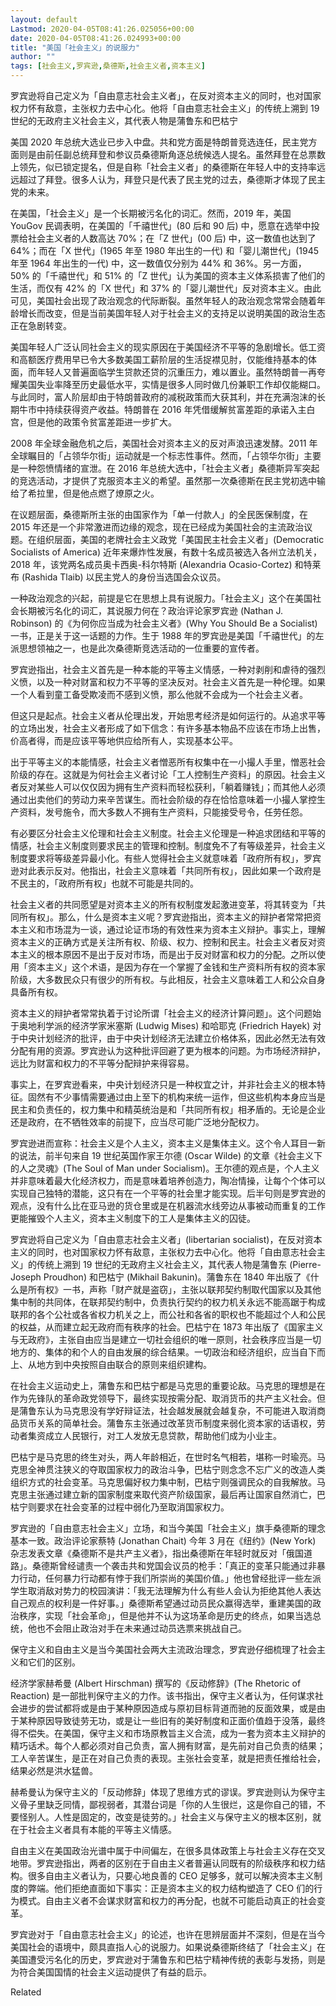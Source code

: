 ```yaml
---
layout: default
Lastmod: 2020-04-05T08:41:26.025056+00:00
date: 2020-04-05T08:41:26.024993+00:00
title: "美国「社会主义」的说服力"
author: ""
tags: [社会主义,罗宾逊,桑德斯,社会主义者,资本主义]
---
```


罗宾逊将自己定义为「自由意志社会主义者」，在反对资本主义的同时，也对国家权力怀有敌意，主张权力去中心化。他将「自由意志社会主义」的传统上溯到 19 世纪的无政府主义社会主义，其代表人物是蒲鲁东和巴枯宁

美国 2020 年总统大选业已步入中盘。共和党方面是特朗普竞选连任，民主党方面则是由前任副总统拜登和参议员桑德斯角逐总统候选人提名。虽然拜登在总票数上领先，似已锁定提名，但是自称「社会主义者」的桑德斯在年轻人中的支持率远远超过了拜登。很多人认为，拜登只是代表了民主党的过去，桑德斯才体现了民主党的未来。

在美国，「社会主义」是一个长期被污名化的词汇。然而，2019 年，美国 YouGov 民调表明，在美国的「千禧世代」(80 后和 90 后) 中，愿意在选举中投票给社会主义者的人数高达 70%；在「Z 世代」(00 后) 中，这一数值也达到了 64%；而在「X 世代」(1965 年至 1980 年出生的一代) 和「婴儿潮世代」(1945 年至 1964 年出生的一代) 中，这一数值仅分别为 44% 和 36%。另一方面，50% 的「千禧世代」和 51% 的「Z 世代」认为美国的资本主义体系损害了他们的生活，而仅有 42% 的「X 世代」和 37% 的「婴儿潮世代」反对资本主义。由此可见，美国社会出现了政治观念的代际断裂。虽然年轻人的政治观念常常会随着年龄增长而改变，但是当前美国年轻人对于社会主义的支持足以说明美国的政治生态正在急剧转变。

美国年轻人广泛认同社会主义的现实原因在于美国经济不平等的急剧增长。低工资和高额医疗费用早已令大多数美国工薪阶层的生活捉襟见肘，仅能维持基本的体面，而年轻人又普遍面临学生贷款还贷的沉重压力，难以置业。虽然特朗普一再夸耀美国失业率降至历史最低水平，实情是很多人同时做几份兼职工作却仅能糊口。与此同时，富人阶层却由于特朗普政府的减税政策而大获其利，并在充满泡沫的长期牛市中持续获得资产收益。特朗普在 2016 年凭借缓解贫富差距的承诺入主白宫，但是他的政策令贫富差距进一步扩大。

2008 年全球金融危机之后，美国社会对资本主义的反对声浪迅速发酵。2011 年全球瞩目的「占领华尔街」运动就是一个标志性事件。然而，「占领华尔街」主要是一种怨愤情绪的宣泄。在 2016 年总统大选中，「社会主义者」桑德斯异军突起的竞选活动，才提供了克服资本主义的希望。虽然那一次桑德斯在民主党初选中输给了希拉里，但是他点燃了燎原之火。

在议题层面，桑德斯所主张的由国家作为「单一付款人」的全民医保制度，在 2015 年还是一个非常激进而边缘的观念，现在已经成为美国社会的主流政治议题。在组织层面，美国的老牌社会主义政党「美国民主社会主义者」(Democratic Socialists of America) 近年来爆炸性发展，有数十名成员被选入各州立法机关，2018 年，该党两名成员奥卡西奥-科尔特斯 (Alexandria Ocasio-Cortez) 和特莱布 (Rashida Tlaib) 以民主党人的身份当选国会众议员。

一种政治观念的兴起，前提是它在思想上具有说服力。「社会主义」这个在美国社会长期被污名化的词汇，其说服力何在？政治评论家罗宾逊 (Nathan J. Robinson) 的《为何你应当成为社会主义者》(Why You Should Be a Socialist) 一书，正是关于这一话题的力作。生于 1988 年的罗宾逊是美国「千禧世代」的左派思想领袖之一，也是此次桑德斯竞选活动的一位重要的宣传者。

罗宾逊指出，社会主义首先是一种本能的平等主义情感，一种对剥削和虐待的强烈义愤，以及一种对财富和权力不平等的坚决反对。社会主义首先是一种伦理。如果一个人看到童工备受欺凌而不感到义愤，那么他就不会成为一个社会主义者。

但这只是起点。社会主义者从伦理出发，开始思考经济是如何运行的。从追求平等的立场出发，社会主义者形成了如下信念：有许多基本物品不应该在市场上出售，价高者得，而是应该平等地供应给所有人，实现基本公平。

出于平等主义的本能情感，社会主义者憎恶所有权集中在一小撮人手里，憎恶社会阶级的存在。这就是为何社会主义者讨论「工人控制生产资料」的原因。社会主义者反对某些人可以仅仅因为拥有生产资料而轻松获利，「躺着赚钱」；而其他人必须通过出卖他们的劳动力来辛苦谋生。而社会阶级的存在恰恰意味着一小撮人掌控生产资料，发号施令，而大多数人不拥有生产资料，只能接受号令，任劳任怨。

有必要区分社会主义伦理和社会主义制度。社会主义伦理是一种追求团结和平等的情感，社会主义制度则要求民主的管理和控制。制度免不了有等级差异，社会主义制度要求将等级差异最小化。有些人觉得社会主义就意味着「政府所有权」，罗宾逊对此表示反对。他指出，社会主义意味着「共同所有权」，因此如果一个政府是不民主的，「政府所有权」也就不可能是共同的。

社会主义者的共同愿望是对资本主义的所有权制度发起激进变革，将其转变为「共同所有权」。那么，什么是资本主义呢？罗宾逊指出，资本主义的辩护者常常把资本主义和市场混为一谈，通过论证市场的有效性来为资本主义辩护。事实上，理解资本主义的正确方式是关注所有权、阶级、权力、控制和民主。社会主义者反对资本主义的根本原因不是出于反对市场，而是出于反对财富和权力的分配。之所以使用「资本主义」这个术语，是因为存在一个掌握了金钱和生产资料所有权的资本家阶级，大多数民众只有很少的所有权。与此相反，社会主义意味着工人和公众自身具备所有权。

资本主义的辩护者常常执着于讨论所谓「社会主义的经济计算问题」。这个问题始于奥地利学派的经济学家米塞斯 (Ludwig Mises) 和哈耶克 (Friedrich Hayek) 对于中央计划经济的批评，由于中央计划经济无法建立价格体系，因此必然无法有效分配有用的资源。罗宾逊认为这种批评回避了更为根本的问题。为市场经济辩护，远比为财富和权力的不平等分配辩护来得容易。

事实上，在罗宾逊看来，中央计划经济只是一种权宜之计，并非社会主义的根本特征。固然有不少事情需要通过由上至下的机构来统一运作，但这些机构本身应当是民主和负责任的，权力集中和精英统治是和「共同所有权」相矛盾的。无论是企业还是政府，在不牺牲效率的前提下，应当尽可能广泛地分配权力。

罗宾逊进而宣称：社会主义是个人主义，资本主义是集体主义。这个令人耳目一新的说法，前半句来自 19 世纪英国作家王尔德 (Oscar Wilde) 的文章《社会主义下的人之灵魂》(The Soul of Man under Socialism)。王尔德的观点是，个人主义并非意味着最大化经济权力，而是意味着培养创造力，陶冶情操，让每个个体可以实现自己独特的潜能，这只有在一个平等的社会里才能实现。后半句则是罗宾逊的观点，没有什么比在亚马逊的货仓里或是在机器流水线旁边从事被动而重复的工作更能摧毁个人主义，资本主义制度下的工人是集体主义的囚徒。

罗宾逊将自己定义为「自由意志社会主义者」(libertarian socialist)，在反对资本主义的同时，也对国家权力怀有敌意，主张权力去中心化。他将「自由意志社会主义」的传统上溯到 19 世纪的无政府主义社会主义，其代表人物是蒲鲁东 (Pierre-Joseph Proudhon) 和巴枯宁 (Mikhail Bakunin)。蒲鲁东在 1840 年出版了《什么是所有权》一书，声称「财产就是盗窃」，主张以联邦契约制取代国家以及其他集中制的共同体，在联邦契约制中，负责执行契约的权力机关永远不能高踞于构成联邦的各个公社或各省权力机关之上，而公社和各省的职权也不能超过个人和公民的权益，从而建立起无政府而有秩序的社会。巴枯宁在 1873 年出版了《国家主义与无政府》，主张自由应当是建立一切社会组织的唯一原则，社会秩序应当是一切地方的、集体的和个人的自由发展的综合结果。一切政治和经济组织，应当自下而上、从地方到中央按照自由联合的原则来组织建构。

在社会主义运动史上，蒲鲁东和巴枯宁都是马克思的重要论敌。马克思的理想是在作为先锋队的革命政党领导下，最终实现按需分配、取消货币的共产主义社会。但是蒲鲁东认为马克思没有学好辩证法，社会越发展就会越复杂，不可能进入取消商品货币关系的简单社会。蒲鲁东主张通过改革货币制度来弱化资本家的话语权，劳动者集资成立人民银行，对工人发放无息贷款，帮助他们成为小业主。

巴枯宁是马克思的终生对头，两人年龄相近，在世时名气相若，堪称一时瑜亮。马克思全神贯注狭义的夺取国家权力的政治斗争，巴枯宁则念念不忘广义的改造人类组织方式的社会变革。马克思偏好权力集中制，巴枯宁则强调民众的自我解放。马克思主张通过建立新的国家制度来取代资产阶级国家，最后再让国家自然消亡，巴枯宁则要求在社会变革的过程中弱化乃至取消国家权力。

罗宾逊的「自由意志社会主义」立场，和当今美国「社会主义」旗手桑德斯的理念基本一致。政治评论家蔡特 (Jonathan Chait) 今年 3 月在《纽约》(New York) 杂志发表文章《桑德斯不是共产主义者》，指出桑德斯在年轻时就反对「俄国道路」。桑德斯曾经谴责一个袭击共和党国会议员的枪手：「真正的变革只能通过非暴力行动，任何暴力行动都有悖于我们所崇尚的美国价值。」他也曾经批评一些左派学生取消敌对势力的校园演讲：「我无法理解为什么有些人会认为拒绝其他人表达自己观点的权利是一件好事。」桑德斯希望通过动员民众赢得选举，重建美国的政治秩序，实现「社会革命」，但是他并不认为这场革命是历史的终点，如果当选总统，他也不会阻止政治对手在未来通过动员选票来挑战自己。

保守主义和自由主义是当今美国社会两大主流政治理念，罗宾逊仔细梳理了社会主义和它们的区别。

经济学家赫希曼 (Albert Hirschman) 撰写的《反动修辞》(The Rhetoric of Reaction) 是一部批判保守主义的力作。该书指出，保守主义者认为，任何谋求社会进步的尝试都将或是由于某种原因造成与原初目标背道而驰的反面效果，或是由于某种原因导致徒劳无功，或是让一些旧有的美好制度和正面价值趋于没落，最终得不偿失。在美国，保守主义和市场原教旨主义合流，成为一套为资本主义辩护的精巧话术。每个人都必须对自己负责，富人拥有财富，是先前对自己负责的结果；工人辛苦谋生，是正在对自己负责的表现。主张社会变革，就是把责任推给社会，结果必然是洪水猛兽。

赫希曼认为保守主义的「反动修辞」体现了思维方式的谬误。罗宾逊则认为保守主义骨子里缺乏同情，鄙视弱者，其潜台词是「你的人生很烂，这是你自己的错，不要怪别人。人性是固定的，改变是徒劳的。」社会主义与保守主义的根本区别，就在于社会主义者具有本能的平等主义情感。

自由主义在美国政治光谱中属于中间偏左，在很多具体政策上与社会主义存在交叉地带。罗宾逊指出，两者的区别在于自由主义者普遍认同既有的阶级秩序和权力结构。很多自由主义者认为，只要心地良善的 CEO 足够多，就可以解决资本主义制度的弊端。他们拒绝直面如下事实：正是资本主义的权力结构塑造了 CEO 们的行为模式。自由主义者不会谋求财富和权力的再分配，也就不可能启动真正的社会变革。

罗宾逊对于「自由意志社会主义」的论述，也许在思辨层面并不深刻，但是在当今美国社会的语境中，颇具直指人心的说服力。如果说桑德斯终结了「社会主义」在美国遭受污名化的历史，罗宾逊对于蒲鲁东和巴枯宁精神传统的表彰与发扬，则是为符合美国国情的社会主义运动提供了有益的启示。

Related

